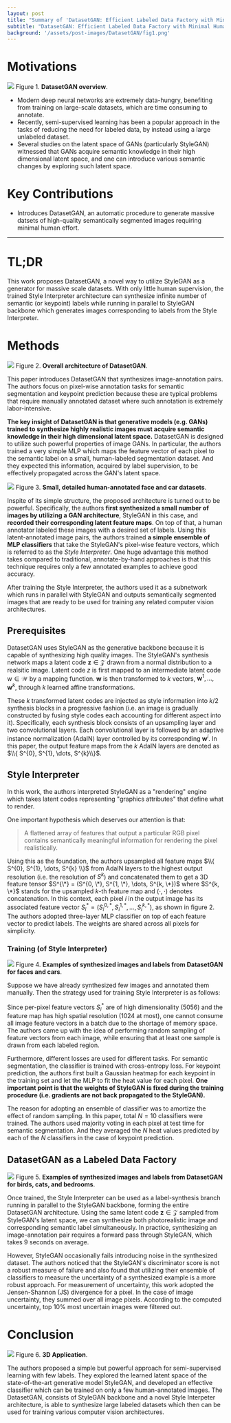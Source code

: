```yaml
---
layout: post
title: "Summary of 'DatasetGAN: Efficient Labeled Data Factory with Minimal Human Effort'"
subtitle: "DatasetGAN: Efficient Labeled Data Factory with Minimal Human Effort (CVPR 2021)"
background: '/assets/post-images/DatasetGAN/fig1.png'
---
```


# Motivations

<img class="img-fluid" src="/assets/post-images/DatasetGAN/fig1.png">
<span class="caption text-muted">Figure 1. <b>DatasetGAN overview</b>.</span>

- Modern deep neural networks are extremely data-hungry, benefiting from training on large-scale datasets, which are time consuming to annotate.
- Recently, semi-supervised learning has been a popular approach in the tasks of reducing the need for labeled data, by instead using a large unlabeled dataset.
- Several studies on the latent space of GANs (particularly StyleGAN) witnessed that GANs acquire semantic knowledge in their high dimensional latent space, and one can introduce various semantic changes by exploring such latent space.

# Key Contributions

- Introduces DatasetGAN, an automatic procedure to generate massive datsets of high-quality semantically segmented images requiring minimal human effort.

---

# TL;DR

This work proposes DatasetGAN, a novel way to utilize StyleGAN as a generator for massive scale datasets. With only little human supervision, the trained Style Interpreter architecture can synthesize infinite number of semantic (or keypoint) labels while running in parallel to StyleGAN backbone which generates images corresponding to labels from the Style Interpreter.

# Methods

<img class="img-fluid" src="/assets/post-images/DatasetGAN/fig2.png">
<span class="caption text-muted">Figure 2. <b>Overall architecture of DatasetGAN</b>.</span>

This paper introduces DatasetGAN that synthesizes image-annotation pairs. The authors focus on pixel-wise annotation tasks for semantic segmentation and keypoint prediction because these are typical problems that require manually annotated dataset where such annotation is extremely labor-intensive.

**The key insight of DatasetGAN is that generative models (e.g. GANs) trained to synthesize highly realistic images must acquire semantic knowledge in their high dimensional latent space.** DatasetGAN is designed to utilize such powerful properties of image GANs. In particular, the authors trained a very simple MLP which maps the feature vector of each pixel to the semantic label on a small, human-labeled segmentation dataset. And they expected this information, acquired by label supervision, to be effectively propagated across the GAN's latent space.

<img class="img-fluid" src="/assets/post-images/DatasetGAN/fig3.png">
<span class="caption text-muted">Figure 3. <b>Small, detailed human-annotated face and car datasets</b>.</span>

Inspite of its simple structure, the proposed architecture is turned out to be powerful. Specifically, the authors **first synthesized a small number of images by utilizing a GAN architecture**, StyleGAN in this case, and **recorded their corresponding latent feature maps**. On top of that, a human annotator labeled these images with a desired set of labels. Using this latent-annotated image pairs, the authors trained **a simple ensemble of MLP classifiers** that take the StyleGAN's pixel-wise feature vectors, which is referred to as the *Style Interpreter*. One huge advantage this method takes compared to traditional, annotate-by-hand approaches is that this technique requires only a few annotated examples to achieve good accuracy.

After training the Style Interpreter, the authors used it as a subnetwork which runs in parallel with StyleGAN and outputs semantically segmented images that are ready to be used for training any related computer vision architectures.

## Prerequisites

DatasetGAN uses StyleGAN as the generative backbone because it is capable of synthesizing high quality images. The StyleGAN's synthesis network maps a latent code $\textbf{z} \in \mathcal{Z}$ drawn from a normal distribution to a realsitic image. Latent code $z$ is first mapped to an intermediate latent code $\text{w} \in \mathcal{W}$ by a mapping function. $\textbf{w}$ is then transformed to $k$ vectors, $\textbf{w}^{1}, \dots, \textbf{w}^{k}$, through $k$ learned affine transformations. 

These $k$ transformed latent codes are injected as style information into $k / 2$ synthesis blocks in a progressive fashion (i.e. an image is gradually constructed by fusing style codes each accounting for different aspect into it). Specifically, each synthesis block consists of an upsampling layer and two convolutional layers. Each convolutional layer is followed by an adaptive instance normalization (AdaIN) layer controlled by its corresponding $\textbf{w}^{i}$. In this paper, the output feature maps from the $k$ AdaIN layers are denoted as $\\{ S^{0}, S^{1}, \dots, S^{k}\\}$.

## Style Interpreter

In this work, the authors interpreted StyleGAN as a "rendering" engine which takes latent codes representing "graphics attributes" that define what to render.

One important hypothesis which deserves our attention is that:

> A flattened array of features that output a particular RGB pixel contains semantically meaningful information for rendering the pixel realistically.

Using this as the foundation, the authors upsampled all feature maps $\\{ S^{0}, S^{1}, \dots, S^{k} \\}$ from AdaIN layers to the highest output resolution (i.e. the resolution of $S^{k}$) and concatenated them to get a 3D feature tensor $S^{\*} = (S^{0, \*}, S^{1, \*}, \dots, S^{k, \*})$ where $S^{k, \*}$ stands for the upsampled $k$-th feature map and $(\cdot, \cdot)$ denotes concatenation. In this context, each pixel $i$ in the output image has its associated feature  vector $S_{i}^{*} = (S_{i}^{0, *}, S_{i}^{1, *}, \dots, S_{i}^{k, *})$, as shown in figure 2. The authors adopted three-layer MLP classifier on top of each feature vector to predict labels. The weights are shared across all pixels for simplicity.

### Training (of Style Interpreter)

<img class="img-fluid" src="/assets/post-images/DatasetGAN/fig4.png">
<span class="caption text-muted">Figure 4. <b>Examples of synthesized images and labels from DatasetGAN for faces and cars</b>.</span>

Suppose we have already synthesized few images and annotated them manually. Then the strategy used for training Style Interpreter is as follows:

Since per-pixel feature vectors $S_{i}^{*}$ are of high dimensionality (5056) and the feature map has  high spatial resolution (1024 at most), one cannot consume all image feature vectors in a batch due to the shortage of memory space. The authors came up with the idea of performing random sampling of feature vectors from each image, while ensuring that at least one sample is drawn from each labeled region.

Furthermore, different losses are used for different tasks. For semantic segmentation, the classifier is trained with cross-entropy loss. For keypoint prediction, the authors first built a Gaussian heatmap for each keypoint in the training set and let the MLP to fit the heat value for each pixel. **One important point is that the weights of StyleGAN is fixed during the training procedure (i.e. gradients are not back propagated to the StyleGAN).**

The reason for adopting an ensemble of classifier was to amortize the effect of random sampling. In this paper, total $N = 10$ classifiers were trained. The authors used majority voting in each pixel at test time for semantic segmentation. And they averaged the $N$ heat values predicted by each of the $N$ classifiers in the case of keypoint prediction.

## DatasetGAN as a Labeled Data Factory

<img class="img-fluid" src="/assets/post-images/DatasetGAN/fig5.png">
<span class="caption text-muted">Figure 5. <b>Examples of synthesized images and labels from DatasetGAN for birds, cats, and bedrooms</b>.</span>

Once trained, the Style Interpreter can be used as a label-synthesis branch running in parallel to the StyleGAN backbone, forming the entire DatasetGAN architecture. Using the same latent code $\textbf{z} \in \mathcal{Z}$ sampled from StyleGAN's latent space, we can synthesize both photorealistic image and corresponding semantic label simultaneously. In practice, synthesizing an image-annotation pair requires a forward pass through StyleGAN, which takes 9 seconds on average.

However, StyleGAN occasionally fails introducing noise in the synthesized dataset. The authors noticed that the StyleGAN's discriminator score is not a robust measure of failure and also found that utilizing their ensemble of classifiers to measure the uncertainty of a synthesized example is a more robust approach. For measurement of uncertainty, this work adopted the Jensen-Shannon (JS) divergence for a pixel. In the case of image uncertainty, they summed over all image pixels. According to the computed uncertainty, top 10% most uncertain images were filtered out.

# Conclusion

<img class="img-fluid" src="/assets/post-images/DatasetGAN/fig6.png">
<span class="caption text-muted">Figure 6. <b>3D Application</b>.</span>

The authors proposed a simple but powerful approach for semi-supervised learning with few labels. They explored the learned latent space of the state-of-the-art generative model StyleGAN, and developed an effective classifier which can be trained on only a few human-annotated images. The DatasetGAN, consists of StyleGAN backbone and a novel Style Interpeter architecture, is able to synthesize large labeled datasets which then can be used for training various computer vision architectures.